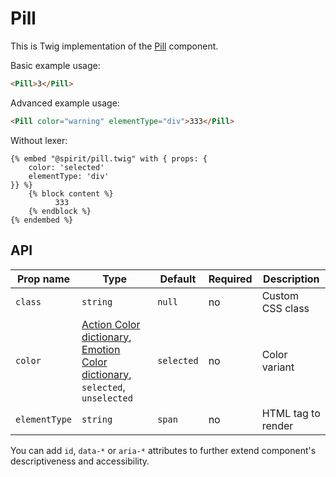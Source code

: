 # Pill

This is Twig implementation of the [Pill] component.

Basic example usage:

```html
<Pill>3</Pill>
```

Advanced example usage:

```html
<Pill color="warning" elementType="div">333</Pill>
```

Without lexer:

```twig
{% embed "@spirit/pill.twig" with { props: {
    color: 'selected'
    elementType: 'div'
}} %}
    {% block content %}
          333
    {% endblock %}
{% endembed %}
```

## API

| Prop name     | Type                                                                                                                | Default    | Required | Description        |
| ------------- | ------------------------------------------------------------------------------------------------------------------- | ---------- | -------- | ------------------ |
| `class`       | `string`                                                                                                            | `null`     | no       | Custom CSS class   |
| `color`       | [Action Color dictionary][dictionary-color], [Emotion Color dictionary][dictionary-color], `selected`, `unselected` | `selected` | no       | Color variant      |
| `elementType` | `string`                                                                                                            | `span`     | no       | HTML tag to render |

You can add `id`, `data-*` or `aria-*` attributes to further extend component's
descriptiveness and accessibility.

[pill]: https://github.com/lmc-eu/spirit-design-system/tree/main/packages/web/src/scss/components/Pill
[dictionary-color]: https://github.com/lmc-eu/spirit-design-system/tree/main/docs/DICTIONARIES.md#color
